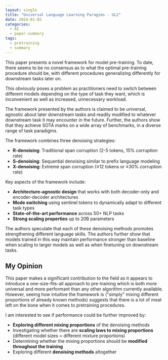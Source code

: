 ```yaml
---
layout: single
title: "Universal Language Learning Paragims - UL2"
date: 2024-01-02
categories:
  - AI
  - paper-summary
tags:
  - pretraining
  - summary
---
```


This paper presents a novel framework for model pre-training. To date, there seems to be no consensus as to what the optimal pre-training procedure should be, with different procedures generalizing differently for downstream tasks later on.

<!-- excerpt-end -->

This obviously poses a problem as practitioners need to switch between different models depending on the type of task they want, which is inconvenient as well as increased, unnecessary workload.

The framework presented by the authors is claimed to be universal, agnostic about later downstream tasks and readily modified to whatever downstream task it may encounter in the future. Further, the authors show that they achieve SOTA marks on a wide array of benchmarks, in a diverse range of task paradigms.

The framework combines three denoising strategies:

- **R-denoising**: Traditional span corruption (2-5 tokens, 15% corruption rate)
- **S-denoising**: Sequential denoising similar to prefix language modeling
- **X-denoising**: Extreme span corruption (≥12 tokens or ≥30% corruption rate)

Key aspects of the framework include:

- **Architecture-agnostic design** that works with both decoder-only and encoder-decoder architectures
- **Mode switching** using sentinel tokens to dynamically adapt to different task types
- **State-of-the-art performance** across 50+ NLP tasks
- **Strong scaling properties** up to 20B parameters

The authors speculate that each of these denoising methods promotes strengthening different language skills. The authors further show that models trained in this way maintain performance stronger than baseline when scaling to larger models as well as when finetuning on downstream tasks.

## My Opinion

This paper makes a significant contribution to the field as it appears to introduce a one-size-fits-all approach to pre-training which is both more universal and more performant than any other algorithm currently available. However, seeing how intuitive the framework is ("simply" mixing different proportions of already known methods) suggests that there is a lot of meat left on the bone when it comes to pretraining procedures.

I am interested to see if performance could be further improved by:

- **Exploring different mixing proportions** of the denoising methods
- Investigating whether there are **scaling laws to mixing proportions** (different model sizes = different mixture proportions)
- Determining whether the mixing proportions should be **modified throughout the training**
- Exploring different **denoising methods** altogether

